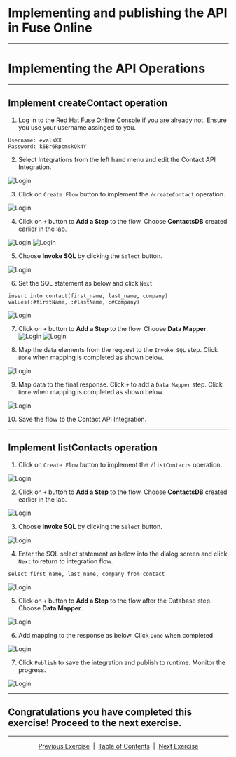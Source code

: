 
# Implementing and publishing the API in Fuse Online  

____

#  Implementing the API Operations  

____

## Implement createContact operation

1. Log in to the Red Hat [Fuse Online Console][2] if you are already not. Ensure you use your username assinged to you.
```
Username: evalsXX
Password: k6Br6RpcmskQk4Y
```
2. Select Integrations from the left hand menu and edit the Contact API Integration.

![Login](images/EditAPIOperations.png)

3. Click on ```Create Flow``` button to implement the ```/createContact``` operation.

![Login](images/EditCreateContact.png)

4. Click on ```+``` button to **Add a Step** to the flow. Choose **ContactsDB** created earlier in the lab.

![Login](images/AddDBStep.png)
![Login](images/ChooseContactsDB.png)

5. Choose **Invoke SQL** by clicking the ```Select``` button. 

![Login](images/InvokeSQL.png)


6.  Set the SQL statement as below and click ```Next```
```
insert into contact(first_name, last_name, company) values(:#firstName, :#lastName, :#Company)
```
![Login](images/SetInsertSQL.png)

7. Click on ```+``` button to **Add a Step** to the flow. Choose **Data Mapper**.
![Login](images/AddDataMapper.png)
![Login](images/ChooseDataMapper.png)

8. Map the data elements from the request to the ```Invoke SQL``` step. Click ```Done``` when mapping is completed as shown below.

![Login](images/MapCreateData.png)

9. Map data to the final response. Click ```+``` to add a ```Data Mapper``` step. Click ```Done``` when mapping is completed as shown below.

![Login](images/CreateResponseMap.png)

10. Save the flow to the Contact API Integration.

____

## Implement listContacts operation

1.  Click on ```Create Flow``` button to implement the ```/listContacts``` operation.

![Login](images/EditListContacts.png)

2.  Click on ```+``` button to **Add a Step** to the flow. Choose **ContactsDB** created earlier in the lab.

![Login](images/ChooseContactDB.png)

3. Choose **Invoke SQL** by clicking the ```Select``` button. 

![Login](images/InvokeSQL.png)

4. Enter the SQL select statement as below into the dialog screen and click ```Next``` to return to integration flow.

```
select first_name, last_name, company from contact
```

![Login](images/EnterSQLSelect.png)

5. Click on ```+``` button to **Add a Step** to the flow after the Database step. Choose **Data Mapper**.

![Login](images/AddDataMapperListResponse.png)

6. Add mapping to the response as below. Click ```Done``` when completed.

![Login](images/ListResponseMap.png)

7. Click ```Publish``` to save the integration and publish to runtime. Monitor the progress.

![Login](images/Published.png)

____
## Congratulations you have completed this exercise! Proceed to the next exercise.
____
<p align="center">
  <a href="/03%20-%20Creating%20API%20in%20Fuse%20Online.MD">Previous Exercise</a> &nbsp;|
  &nbsp;<a href="/README.md">Table of Contents</a> &nbsp;|
  &nbsp;<a href="/05%20-%20Exposing%20%26%20Invoking%20API.md">Next Exercise</a>
</p>

[1]: https://tutorial-web-app-webapp.apps.dfw-5ff5.example.opentlc.com
[2]: https://fuse-b9c0472d-e149-11ea-b6ca-0a580a010007.apps.dfw-5ff5.example.opentlc.com/
[3]: https://3scale-admin.apps.dfw-5ff5.example.opentlc.com/
